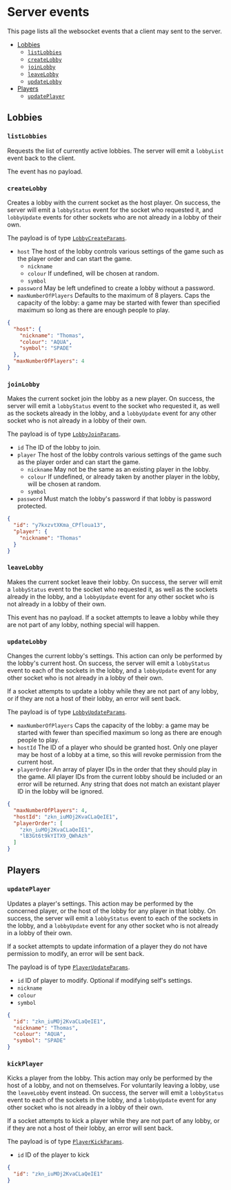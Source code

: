 # Server events

This page lists all the websocket events that a client may sent to the server.

- [Lobbies](#lobbies)
  - [`listLobbies`](#listlobbies)
  - [`createLobby`](#createlobby)
  - [`joinLobby`](#joinlobby)
  - [`leaveLobby`](#leavelobby)
  - [`updateLobby`](#updatelobby)
- [Players](#players)
  - [`updatePlayer`](#updateplayer)

## Lobbies

### `listLobbies`
Requests the list of currently active lobbies. The server will emit a `lobbyList` event back to the client.

The event has no payload.

### `createLobby`
Creates a lobby with the current socket as the host player. On success, the server will emit a `lobbyStatus` event for the
socket who requested it, and `lobbyUpdate` events for other sockets who are not already in a lobby of their own.

The payload is of type [`LobbyCreateParams`](https://github.com/TomikaArome/tomika/blob/f83b0f39b27b882410f849a5fd80cc0195863d38/libs/ouistiti-shared/src/lib/interfaces/lobby.interface.ts#L29-L33).
- `host` The host of the lobby controls various settings of the game such as the player order and can start the game.
  - `nickname`
  - `colour` If undefined, will be chosen at random.
  - `symbol`
- `password` May be left undefined to create a lobby without a password.
- `maxNumberOfPlayers` Defaults to the maximum of 8 players. Caps the capacity of the lobby: a game may be started
with fewer than specified maximum so long as there are enough people to play.

```json
{
  "host": {
    "nickname": "Thomas",
    "colour": "AQUA",
    "symbol": "SPADE"
  },
  "maxNumberOfPlayers": 4
}
```

### `joinLobby`
Makes the current socket join the lobby as a new player. On success, the server will emit a `lobbyStatus` event to the
socket who requested it, as well as the sockets already in the lobby, and a `lobbyUpdate` event for any other socket who
is not already in a lobby of their own.

The payload is of type [`LobbyJoinParams`](https://github.com/TomikaArome/tomika/blob/f83b0f39b27b882410f849a5fd80cc0195863d38/libs/ouistiti-shared/src/lib/interfaces/lobby.interface.ts#L35-L39).
- `id` The ID of the lobby to join.
- `player` The host of the lobby controls various settings of the game such as the player order and can start the game.
  - `nickname` May not be the same as an existing player in the lobby.
  - `colour` If undefined, or already taken by another player in the lobby, will be chosen at random.
  - `symbol`
- `password` Must match the lobby's password if that lobby is password protected.

```json
{
  "id": "y7kxzvtXKma_CPfloua13",
  "player": {
    "nickname": "Thomas"
  }
}
```

### `leaveLobby`
Makes the current socket leave their lobby. On success, the server will emit a `lobbyStatus` event to the socket who
requested it, as well as the sockets already in the lobby, and a `lobbyUpdate` event for any other socket who is not
already in a lobby of their own.

This event has no payload. If a socket attempts to leave a lobby while they are not part of any lobby, nothing special
will happen.

### `updateLobby`
Changes the current lobby's settings. This action can only be performed by the lobby's current host. On success, the
server will emit a `lobbyStatus` event to each of the sockets in the lobby, and a `lobbyUpdate` event for any other
socket who is not already in a lobby of their own.

If a socket attempts to update a lobby while they are not part of any lobby, or if they are not a host of their lobby,
an error will sent back.

The payload is of type [`LobbyUpdateParams`]().
- `maxNumberOfPlayers` Caps the capacity of the lobby: a game may be started with fewer than specified maximum so long
as there are enough people to play.
- `hostId` The ID of a player who should be granted host. Only one player may be host of a lobby at a time, so this will
revoke permission from the current host.
- `playerOrder` An array of player IDs in the order that they should play in the game. All player IDs from the current
lobby should be included or an error will be returned. Any string that does not match an existant player ID in the lobby
will be ignored.

```json
{
  "maxNumberOfPlayers": 4,
  "hostId": "zkn_iuMOj2KvaCLaQeIE1",
  "playerOrder": [
    "zkn_iuMOj2KvaCLaQeIE1",
    "lB3Gt6t9kYITX9_QWhAzh"
  ]
}
```

## Players

### `updatePlayer`
Updates a player's settings. This action may be performed by the concerned player, or the host of the lobby for any player
in that lobby. On success, the server will emit a `lobbyStatus` event to each of the sockets in the lobby, and a
`lobbyUpdate` event for any other socket who is not already in a lobby of their own.

If a socket attempts to update information of a player they do not have permission to modify, an error will be sent back.

The payload is of type [`PlayerUpdateParams`]().
- `id` ID of player to modify. Optional if modifying self's settings.
- `nickname`
- `colour`
- `symbol`

```json
{
  "id": "zkn_iuMOj2KvaCLaQeIE1",
  "nickname": "Thomas",
  "colour": "AQUA",
  "symbol": "SPADE"
}
```

### `kickPlayer`
Kicks a player from the lobby. This action may only be performed by the host of a lobby, and not on themselves. For
voluntarily leaving a lobby, use the `leaveLobby` event instead. On success, the server will emit a `lobbyStatus` event
to each of the sockets in the lobby, and a `lobbyUpdate` event for any other socket who is not already in a lobby of
their own.

If a socket attempts to kick a player while they are not part of any lobby, or if they are not a host of their lobby,
an error will sent back.

The payload is of type [`PlayerKickParams`]().
- `id` ID of the player to kick

```json
{
  "id": "zkn_iuMOj2KvaCLaQeIE1"
}
```
